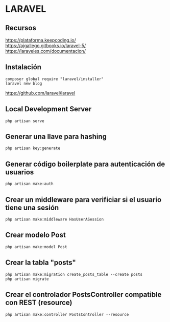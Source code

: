 # LARAVEL

## Recursos

https://plataforma.keepcoding.io/  
https://ajgallego.gitbooks.io/laravel-5/  
https://laraveles.com/documentacion/  

## Instalación
`composer global require "laravel/installer"`  
`laravel new blog`

https://github.com/laravel/laravel

## Local Development Server
`php artisan serve`

## Generar una llave para hashing
`php artisan key:generate`

## Generar código boilerplate para autenticación de usuarios
`php artisan make:auth`

## Crear un middleware para verificiar si el usuario tiene una sesión
`php artisan make:middleware HasUserASession`

## Crear modelo Post
`php artisan make:model Post`

## Crear la tabla "posts"
`php artisan make:migration create_posts_table --create posts`  
`php artisan migrate`

## Crear el controlador PostsController compatible con REST (resource) 
`php artisan make:controller PostsController --resource`
